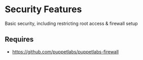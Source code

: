 Security Features
=================

Basic security, including restricting root access & firewall setup

Requires
--------

 * https://github.com/puppetlabs/puppetlabs-firewall
